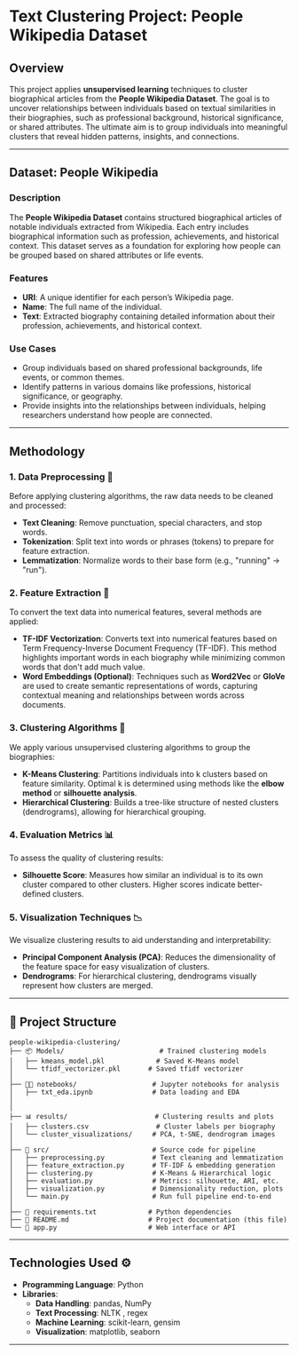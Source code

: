 # Text Clustering Project: People Wikipedia Dataset

## Overview

This project applies **unsupervised learning** techniques to cluster biographical articles from the **People Wikipedia Dataset**. The goal is to uncover relationships between individuals based on textual similarities in their biographies, such as professional background, historical significance, or shared attributes. The ultimate aim is to group individuals into meaningful clusters that reveal hidden patterns, insights, and connections.

---

## Dataset: People Wikipedia

### Description

The **People Wikipedia Dataset** contains structured biographical articles of notable individuals extracted from Wikipedia. Each entry includes biographical information such as profession, achievements, and historical context. This dataset serves as a foundation for exploring how people can be grouped based on shared attributes or life events.

### Features

- **URI**: A unique identifier for each person’s Wikipedia page.
- **Name**: The full name of the individual.
- **Text**: Extracted biography containing detailed information about their profession, achievements, and historical context.

### Use Cases

- Group individuals based on shared professional backgrounds, life events, or common themes.
- Identify patterns in various domains like professions, historical significance, or geography.
- Provide insights into the relationships between individuals, helping researchers understand how people are connected.

---

## Methodology

### 1. Data Preprocessing 🪹

Before applying clustering algorithms, the raw data needs to be cleaned and processed:

- **Text Cleaning**: Remove punctuation, special characters, and stop words.
- **Tokenization**: Split text into words or phrases (tokens) to prepare for feature extraction.
- **Lemmatization**: Normalize words to their base form (e.g., "running" → "run").



### 2. Feature Extraction 📃

To convert the text data into numerical features, several methods are applied:

- **TF-IDF Vectorization**: Converts text into numerical features based on Term Frequency-Inverse Document Frequency (TF-IDF). This method highlights important words in each biography while minimizing common words that don't add much value.
- **Word Embeddings (Optional)**: Techniques such as **Word2Vec** or **GloVe** are used to create semantic representations of words, capturing contextual meaning and relationships between words across documents.

### 3. Clustering Algorithms 🧠

We apply various unsupervised clustering algorithms to group the biographies:

- **K-Means Clustering**: Partitions individuals into k clusters based on feature similarity. Optimal k is determined using methods like the **elbow method** or **silhouette analysis**.
- **Hierarchical Clustering**: Builds a tree-like structure of nested clusters (dendrograms), allowing for hierarchical grouping.

### 4. Evaluation Metrics 📊

To assess the quality of clustering results:

- **Silhouette Score**: Measures how similar an individual is to its own cluster compared to other clusters. Higher scores indicate better-defined clusters.

### 5. Visualization Techniques 📉

We visualize clustering results to aid understanding and interpretability:

- **Principal Component Analysis (PCA)**: Reduces the dimensionality of the feature space for easy visualization of clusters.
- **Dendrograms**: For hierarchical clustering, dendrograms visually represent how clusters are merged.

---

## 📁 Project Structure

```
people-wikipedia-clustering/
├── 📦 Models/                        # Trained clustering models
│   ├── kmeans_model.pkl             # Saved K-Means model
│   └── tfidf_vectorizer.pkl       # Saved tfidf vectorizer
│
├── 🧑‍💻 notebooks/                   # Jupyter notebooks for analysis
│   ├── txt_eda.ipynb               # Data loading and EDA
│   
│
├── 📊 results/                      # Clustering results and plots
│   ├── clusters.csv                 # Cluster labels per biography
│   └── cluster_visualizations/     # PCA, t-SNE, dendrogram images
│
├── 📝 src/                          # Source code for pipeline
│   ├── preprocessing.py            # Text cleaning and lemmatization
│   ├── feature_extraction.py       # TF-IDF & embedding generation
│   ├── clustering.py               # K-Means & Hierarchical logic
│   ├── evaluation.py               # Metrics: silhouette, ARI, etc.
│   ├── visualization.py            # Dimensionality reduction, plots
│   └── main.py                     # Run full pipeline end-to-end
│
├── 📁 requirements.txt             # Python dependencies
├── 📄 README.md                    # Project documentation (this file)
└── 🚀 app.py                       # Web interface or API
```

---

## Technologies Used ⚙️

- **Programming Language**: Python
- **Libraries**:
  - **Data Handling**: pandas, NumPy
  - **Text Processing**: NLTK , regex
  - **Machine Learning**: scikit-learn, gensim
  - **Visualization**: matplotlib, seaborn

---


